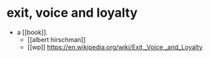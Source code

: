 # exit, voice and loyalty

- a [[book]].
  - [[albert hirschman]]
  - [[wp]] https://en.wikipedia.org/wiki/Exit,_Voice,_and_Loyalty

